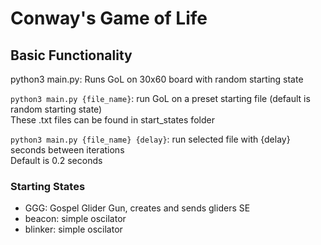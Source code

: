<h1>Conway's Game of Life</h1>
<h2>Basic Functionality</h2>
<p>python3 main.py: Runs GoL on 30x60 board with random starting state</p>
<p>
	<code>python3 main.py {file_name}</code>: run GoL on a preset starting file (default is random starting state)<br>
	These .txt files can be found in start_states folder
</p>
<p>
	<code>python3 main.py {file_name} {delay}</code>: run selected file with {delay} seconds between iterations<br>
	Default is 0.2 seconds
</p>
<h3>Starting States</h3>
<p>
	<ul>
		<li>GGG: Gospel Glider Gun, creates and sends gliders SE</li>
		<li>beacon: simple oscilator</li>
		<li>blinker: simple oscilator</li>
		
</p>
